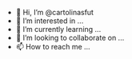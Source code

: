 - 👋 Hi, I’m @cartolinasfut
- 👀 I’m interested in ...
- 🌱 I’m currently learning ...
- 💞️ I’m looking to collaborate on ...
- 📫 How to reach me ...

<!---
cartolinasfut/cartolinasfut is a ✨ special ✨ repository because its `README.md` (this file) appears on your GitHub profile.
You can click the Preview link to take a look at your changes.
--->
